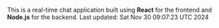 This is a real-time chat application built using **React** for the frontend and **Node.js** for the backend.
Last updated: Sat Nov 30 09:07:23 UTC 2024
